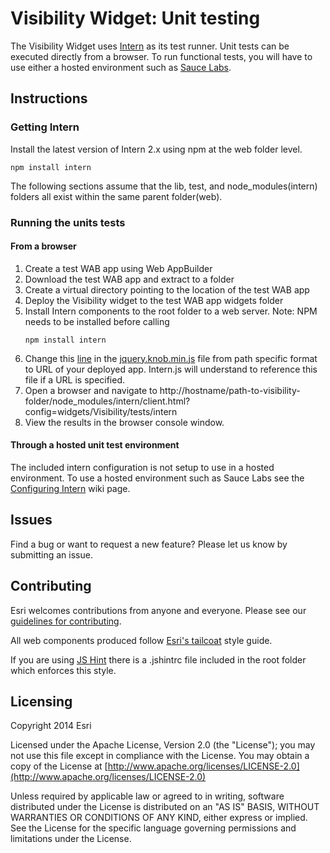 Visibility Widget: Unit testing
==========================================

The Visibility Widget uses [Intern](http://theintern.io/) as its test runner.  Unit tests can be
executed directly from a browser.  To run functional tests, you will have to use either a hosted environment such as
[Sauce Labs](https://saucelabs.com/).

## Instructions

### Getting Intern

Install the latest version of Intern 2.x using npm at the web folder level.

```
npm install intern
```

The following sections assume that the lib, test, and node_modules(intern) folders all exist within the same parent
folder(web).

### Running the units tests

#### From a browser

1. Create a test WAB app using Web AppBuilder
2. Download the test WAB app and extract to a folder
3. Create a virtual directory pointing to the location of the test WAB app
4. Deploy the Visibility widget to the test WAB app widgets folder 
5. Install Intern components to the root folder to a web server. Note: NPM needs to be installed before calling
	```
	npm install intern
	```
6. Change this [line](https://github.com/Esri/solutions-webappbuilder-widgets/blob/dev/Visibility/js/jquery.knob.min.js#L13) in the [jquery.knob.min.js](https://github.com/Esri/solutions-webappbuilder-widgets/blob/dev/Visibility/js/jquery.knob.min.js) file from path specific format to URL of your deployed app. Intern.js will understand to reference this file if a URL is specified.
6. Open a browser and navigate to http://hostname/path-to-visibility-folder/node_modules/intern/client.html?config=widgets/Visibility/tests/intern
7. View the results in the browser console window. 

#### Through a hosted unit test environment

The included intern configuration is not setup to use in a hosted environment.  To use a hosted environment such as
Sauce Labs see the [Configuring Intern](https://github.com/theintern/intern/wiki/Configuring-Intern) wiki page.

## Issues

Find a bug or want to request a new feature?  Please let us know by submitting an issue.

## Contributing

Esri welcomes contributions from anyone and everyone. Please see our
[guidelines for contributing](https://github.com/esri/contributing).

All web components produced follow [Esri's tailcoat](http://arcgis.github.io/tailcoat/styleguides/css/) style guide.

If you are using [JS Hint](http://http://www.jshint.com/) there is a .jshintrc file included in the root folder which
enforces this style.

## Licensing

Copyright 2014 Esri

Licensed under the Apache License, Version 2.0 (the "License"); you may not use this file except in compliance
with the License.  You may obtain a copy of the License at
[http://www.apache.org/licenses/LICENSE-2.0](http://www.apache.org/licenses/LICENSE-2.0)

Unless required by applicable law or agreed to in writing, software distributed under the License is distributed on
an "AS IS" BASIS, WITHOUT WARRANTIES OR CONDITIONS OF ANY KIND, either express or implied. See the License for the
specific language governing permissions and limitations under the License.
